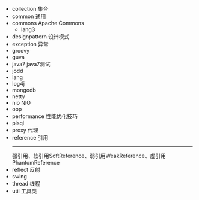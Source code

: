 - collection  集合
- common  通用
- commons Apache Commons
    - lang3
- designpattern   设计模式
- exception   异常
- groovy
- guva
- java7   java7测试
- jodd
- lang
- log4j
- mongodb
- netty
- nio NIO
- oop
- performance 性能优化技巧
- plsql 
- proxy   代理
- reference 引用
  ***
     强引用、软引用SoftReference、弱引用WeakReference、虚引用PhantomReference
- reflect 反射
- swing
- thread  线程
- util    工具类